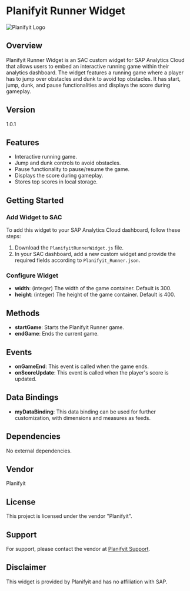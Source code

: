 # Planifyit Runner Widget

![Planifyit Logo](https://planifyit.github.io/Pie_chart/PlanifyIT_Logo2.png)

## Overview
Planifyit Runner Widget is an SAC custom widget for SAP Analytics Cloud that allows users to embed an interactive running game within their analytics dashboard. The widget features a running game where a player has to jump over obstacles and dunk to avoid top obstacles. It has start, jump, dunk, and pause functionalities and displays the score during gameplay.

## Version
1.0.1

## Features
- Interactive running game.
- Jump and dunk controls to avoid obstacles.
- Pause functionality to pause/resume the game.
- Displays the score during gameplay.
- Stores top scores in local storage.

## Getting Started
### Add Widget to SAC
To add this widget to your SAP Analytics Cloud dashboard, follow these steps:
1. Download the `PlanifyitRunnerWidget.js` file.
2. In your SAC dashboard, add a new custom widget and provide the required fields according to `Planifyit_Runner.json`.

### Configure Widget
- **width**: (integer) The width of the game container. Default is 300.
- **height**: (integer) The height of the game container. Default is 400.

## Methods
- **startGame**: Starts the Planifyit Runner game.
- **endGame**: Ends the current game.

## Events
- **onGameEnd**: This event is called when the game ends.
- **onScoreUpdate**: This event is called when the player's score is updated.

## Data Bindings
- **myDataBinding**: This data binding can be used for further customization, with dimensions and measures as feeds.

## Dependencies
No external dependencies.

## Vendor
Planifyit

## License
This project is licensed under the vendor "Planifyit".

## Support
For support, please contact the vendor at [Planifyit Support](mailto:support@planifyit.com).

## Disclaimer
This widget is provided by Planifyit and has no affiliation with SAP. 
